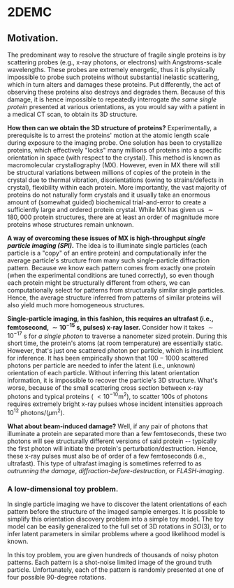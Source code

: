 # 2DEMC

## Motivation. 

The predominant way to resolve the structure of fragile single proteins is by scattering probes (e.g., x-ray photons, or electrons) with Angstroms-scale wavelengths. These probes are extremely energetic, thus it is physically impossible to probe such proteins without substantial inelastic scattering, which in turn alters and damages these proteins. Put differently, the act of observing these proteins also destroys and degrades them. Because of this damage, it is hence impossible to repeatedly interrogate *the same single protein* presented at various orientations, as you would say with a patient in a medical CT scan, to obtain its 3D structure.

**How then can we obtain the 3D structure of proteins?** Experimentally, a prerequisite is to arrest the proteins' motion at the atomic length scale during exposure to the imaging probe. One solution has been to crystallize proteins, which effectively "locks" many millions of proteins into a specific orientation in space (with respect to the crystal). This method is known as macromolecular crystallography (MX). However, even in MX there will still be structural variations between millions of copies of the protein in the crystal due to thermal vibration, disorientations (owing to strains/defects in crystal), flexibility within each protein. More importantly, the vast majority of proteins do not naturally form crystals and it usually take an enormous amount of (somewhat guided) biochemical trial-and-error to create a sufficiently large and ordered protein crystal. While MX has given us $\sim 180,000$ protein structures, there are at least an order of magnitude more proteins whose structures remain unknown.

**A way of overcoming these issues of MX is high-throughput *single particle imaging (SPI)*.** The idea is to illuminate single particles (each particle is a "copy" of an entire protein) and computationally infer the average particle's structure from many such single-particle diffraction pattern. Because we know each pattern comes from exactly one protein (when the experimental conditions are tuned correctly), so even though each protein might be structurally different from others, we can computationally select for patterns from structurally similar single particles. Hence, the average structure inferred from patterns of similar proteins will also yield much more homogeneous structures.

**Single-particle imaging, in this fashion, this requires an ultrafast (i.e., femtosecond, $\sim 10^{-15}$ s, pulses) x-ray laser.** Consider how it takes $\sim 10^{-17}$ s for *a single photon* to traverse a nanometer sized protein. During this short time, the protein's atoms (at room temperature) are essentially static. However, that's just one scattered photon per particle, which is insufficient for inference. It has been empirically shown that $100-1000$ scattered photons per particle are needed to infer the latent (i.e., unknown) orientation of each particle. Without inferring this latent orientation information, it is impossible to recover the particle's 3D structure. What's worse, because of the small scattering cross section between x-ray photons and typical proteins (<!--$\sim 10^{-30} \times 10^{20}$--> $< 10^{-10} \text{m}^2$), to scatter 100s of photons requires extremely bright x-ray pulses whose incident intensities approach $10^{12} \text{ photons}/(\mu \text{m}^2)$. 

**What about beam-induced damage?** Well, if any pair of photons that illuminate a protein are separated more than a few femtoseconds, these two photons will see structurally different versions of said protein -- typically the first photon will initiate the protein's perturbation/destruction. Hence, these x-ray pulses must also be of order of a few femtoseconds (i.e., ultrafast). This type of ultrafast imaging is sometimes referred to as *outrunning the damage*, *diffraction-before-destruction*, or *FLASH-imaging*.

### A low-dimensional toy problem.
In single particle imaging we have to discover the latent orientations of each pattern before the structure of the imaged sample emerges. It is possible to simplify this orientation discovery problem into a simple toy model. The toy model can be easily generalized to the full set of 3D rotations in $SO(3)$, or to infer latent parameters in similar problems where a good likelihood model is known.  

In this toy problem, you are given hundreds of thousands of noisy photon patterns. Each pattern is a shot-noise limited image of the ground truth particle. Unfortunately, each of the pattern is randomly presented at one of four possible 90-degree rotations. 
